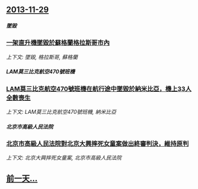 ## [2013-11-29](/news/2013/11/29/index.md)

##### 墜毀
### [ 一架直升機墜毀於蘇格蘭格拉斯哥市內 ](/news/2013/11/29/一架直升機墜毀於蘇格蘭格拉斯哥市內.md)
_上下文: 墜毀, 格拉斯哥, 蘇格蘭_

##### LAM莫三比克航空470號班機
### [ LAM莫三比克航空470號班機在航行途中墜毀於納米比亞，機上33人全數喪生 ](/news/2013/11/29/LAM莫三比克航空470號班機在航行途中墜毀於納米比亞-機上33人全數喪生.md)
_上下文: LAM莫三比克航空470號班機, 納米比亞_

##### 北京市高級人民法院
### [ 北京市高級人民法院對北京大興摔死女童案做出終審判決，維持原判 ](/news/2013/11/29/北京市高級人民法院對北京大興摔死女童案做出終審判決-維持原判.md)
_上下文: 北京大興摔死女童案, 北京市高級人民法院_

## [前一天...](/news/2013/11/28/index.md)

